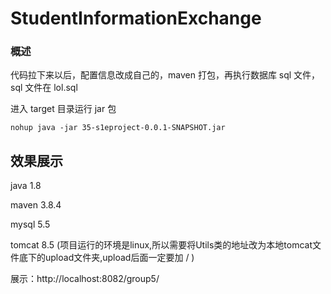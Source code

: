 # StudentInformationExchange
### 概述

代码拉下来以后，配置信息改成自己的，maven 打包，再执行数据库 sql 文件，sql 文件在 lol.sql

进入 target 目录运行 jar 包

```
nohup java -jar 35-s1eproject-0.0.1-SNAPSHOT.jar
```

## 效果展示

java 1.8

maven 3.8.4

mysql 5.5

tomcat 8.5 (项目运行的环境是linux,所以需要将Utils类的地址改为本地tomcat文件底下的upload文件夹,upload后面一定要加 / )

展示：http://localhost:8082/group5/
